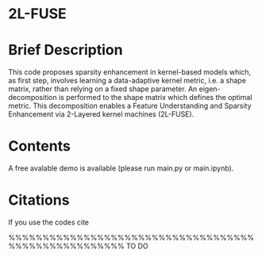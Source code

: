 # 2L-FUSE

# Brief Description 

This code proposes sparsity enhancement in kernel-based models which, as first step, involves learning a data-adaptive kernel metric, i.e. a shape matrix, rather than relying on a fixed shape parameter. An eigen-decomposition is performed to the shape matrix which defines the optimal metric. This decomposition enables a Feature Understanding and Sparsity Enhancement via 2-Layered kernel machines (2L-FUSE).

# Contents

A free avalable demo is available (please run main.py or main.ipynb).

# Citations

If you use the codes cite

%%%%%%%%%%%%%%%%%%%%%%%%%%%%%%%%%%%%%%%%%%%%%%%%%%%%%   TO DO
